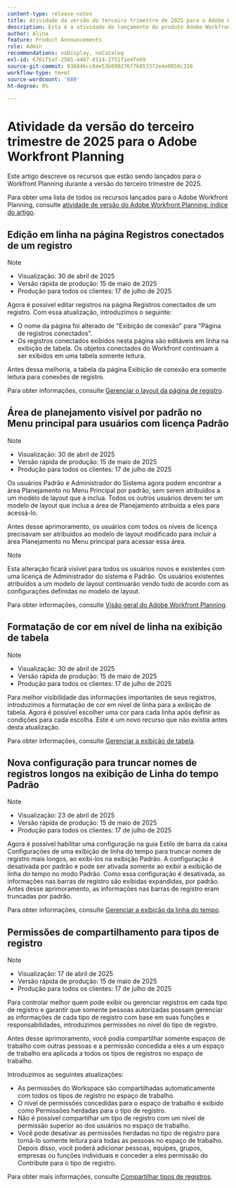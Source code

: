 ```yaml
---
content-type: release-notes
title: Atividade da versão do terceiro trimestre de 2025 para o Adobe Workfront Planning
description: Esta é a atividade de lançamento do produto Adobe Workfront Planning para o terceiro trimestre de 2025.
author: Alina
feature: Product Announcements
role: Admin
recommendations: noDisplay, noCatalog
exl-id: 6761f5af-2501-4487-8114-2751f1e4fe69
source-git-commit: 036846cc84e53b090276f7b853372e4e0050c316
workflow-type: tm+mt
source-wordcount: '689'
ht-degree: 0%

---
```


# Atividade da versão do terceiro trimestre de 2025 para o Adobe Workfront Planning

Este artigo descreve os recursos que estão sendo lançados para o Workfront Planning durante a versão do terceiro trimestre de 2025.

<!--keep the sentence below for all future quarterly release pages-->

Para obter uma lista de todos os recursos lançados para o Adobe Workfront Planning, consulte [atividade de versão do Adobe Workfront Planning: índice do artigo](/help/quicksilver/product-announcements/product-releases/planning-release-activity/planning-release-activity-article-index.md).

## Edição em linha na página Registros conectados de um registro

>[!NOTE]
>
>* Visualização: 30 de abril de 2025
>* Versão rápida de produção: 15 de maio de 2025
>* Produção para todos os clientes: 17 de julho de 2025

Agora é possível editar registros na página Registros conectados de um registro. Com essa atualização, introduzimos o seguinte:

* O nome da página foi alterado de &quot;Exibição de conexão&quot; para &quot;Página de registros conectados&quot;.
* Os registros conectados exibidos nesta página são editáveis em linha na exibição de tabela. Os objetos conectados do Workfront continuam a ser exibidos em uma tabela somente leitura.

Antes dessa melhoria, a tabela da página Exibição de conexão era somente leitura para conexões de registro.

Para obter informações, consulte [Gerenciar o layout da página de registro](/help/quicksilver/planning/records/manage-the-record-page.md).

## Área de planejamento visível por padrão no Menu principal para usuários com licença Padrão

>[!NOTE]
>
>* Visualização: 30 de abril de 2025
>* Versão rápida de produção: 15 de maio de 2025
>* Produção para todos os clientes: 17 de julho de 2025

Os usuários Padrão e Administrador do Sistema agora podem encontrar a área Planejamento no Menu Principal por padrão, sem serem atribuídos a um modelo de layout que a inclua. Todos os outros usuários devem ter um modelo de layout que inclua a área de Planejamento atribuída a eles para acessá-lo.

Antes desse aprimoramento, os usuários com todos os níveis de licença precisavam ser atribuídos ao modelo de layout modificado para incluir a área Planejamento no Menu principal para acessar essa área.

>[!NOTE]
>
>Esta alteração ficará visível para todos os usuários novos e existentes com uma licença de Administrador do sistema e Padrão.
>Os usuários existentes atribuídos a um modelo de layout continuarão vendo tudo de acordo com as configurações definidas no modelo de layout.

Para obter informações, consulte [Visão geral do Adobe Workfront Planning](/help/quicksilver/planning/access/access-overview.md).

## Formatação de cor em nível de linha na exibição de tabela

>[!NOTE]
>
>* Visualização: 30 de abril de 2025
>* Versão rápida de produção: 15 de maio de 2025
>* Produção para todos os clientes: 17 de julho de 2025

Para melhor visibilidade das informações importantes de seus registros, introduzimos a formatação de cor em nível de linha para a exibição de tabela. Agora é possível escolher uma cor para cada linha após definir as condições para cada escolha.  Este é um novo recurso que não existia antes desta atualização.

Para obter informações, consulte [Gerenciar a exibição de tabela](/help/quicksilver/planning/views/manage-the-table-view.md).

## Nova configuração para truncar nomes de registros longos na exibição de Linha do tempo Padrão

>[!NOTE]
>
>* Visualização: 23 de abril de 2025
>* Versão rápida de produção: 15 de maio de 2025
>* Produção para todos os clientes: 17 de julho de 2025

Agora é possível habilitar uma configuração na guia Estilo de barra da caixa Configurações de uma exibição de linha do tempo para truncar nomes de registro mais longos, ao exibi-los na exibição Padrão. A configuração é desativada por padrão e pode ser ativada somente ao exibir a exibição de linha do tempo no modo Padrão. Como essa configuração é desativada, as informações nas barras de registro são exibidas expandidas, por padrão. Antes desse aprimoramento, as informações nas barras de registro eram truncadas por padrão.

Para obter informações, consulte [Gerenciar a exibição da linha do tempo](/help/quicksilver/planning/views/manage-the-timeline-view.md).

## Permissões de compartilhamento para tipos de registro


>[!NOTE]
>
>* Visualização: 17 de abril de 2025
>* Versão rápida de produção: 15 de maio de 2025
>* Produção para todos os clientes: 17 de julho de 2025

Para controlar melhor quem pode exibir ou gerenciar registros em cada tipo de registro e garantir que somente pessoas autorizadas possam gerenciar as informações de cada tipo de registro com base em suas funções e responsabilidades, introduzimos permissões no nível do tipo de registro.

Antes desse aprimoramento, você podia compartilhar somente espaços de trabalho com outras pessoas e a permissão concedida a eles a um espaço de trabalho era aplicada a todos os tipos de registros no espaço de trabalho.

Introduzimos as seguintes atualizações:

* As permissões do Workspace são compartilhadas automaticamente com todos os tipos de registro no espaço de trabalho.
* O nível de permissões concedidas para o espaço de trabalho é exibido como Permissões herdadas para o tipo de registro.
* Não é possível compartilhar um tipo de registro com um nível de permissão superior ao dos usuários no espaço de trabalho.
* Você pode desativar as permissões herdadas no tipo de registro para torná-lo somente leitura para todas as pessoas no espaço de trabalho. Depois disso, você poderá adicionar pessoas, equipes, grupos, empresas ou funções individuais e conceder a eles permissão do Contribute para o tipo de registro.

Para obter mais informações, consulte [Compartilhar tipos de registros](/help/quicksilver/planning/access/share-record-types.md).


